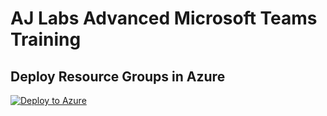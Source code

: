 # AJ Labs Advanced Microsoft Teams Training

## Deploy Resource Groups in Azure
[![Deploy to Azure](https://aka.ms/deploytoazurebutton)](https://portal.azure.com/#create/Microsoft.Template/uri/https://raw.githubusercontent.com/ajlabs110/adv-microsoft-teams-training/refs/heads/main/aj-resource-group.json)
